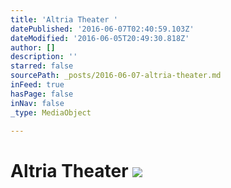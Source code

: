```yaml
---
title: 'Altria Theater '
datePublished: '2016-06-07T02:40:59.103Z'
dateModified: '2016-06-05T20:49:30.818Z'
author: []
description: ''
starred: false
sourcePath: _posts/2016-06-07-altria-theater.md
inFeed: true
hasPage: false
inNav: false
_type: MediaObject

---
```

# Altria Theater ![](https://the-grid-user-content.s3-us-west-2.amazonaws.com/e0341a91-fa86-4f1c-94fe-c7c5b068b5ac.jpg)